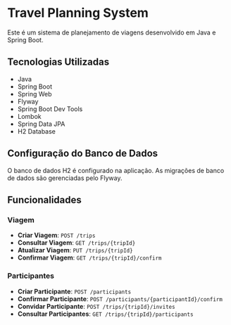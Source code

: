 # Travel Planning System

Este é um sistema de planejamento de viagens desenvolvido em Java e Spring Boot.

## Tecnologias Utilizadas

- Java
- Spring Boot
- Spring Web
- Flyway
- Spring Boot Dev Tools
- Lombok
- Spring Data JPA
- H2 Database

## Configuração do Banco de Dados

O banco de dados H2 é configurado na aplicação. As migrações de banco de dados são gerenciadas pelo Flyway.

## Funcionalidades

### Viagem

- **Criar Viagem**: `POST /trips`
- **Consultar Viagem**: `GET /trips/{tripId}`
- **Atualizar Viagem**: `PUT /trips/{tripId}`
- **Confirmar Viagem**: `GET /trips/{tripId}/confirm`

### Participantes

- **Criar Participante**: `POST /participants`
- **Confirmar Participante**: `POST /participants/{participantId}/confirm`
- **Convidar Participante**: `POST /trips/{tripId}/invites`
- **Consultar Participantes**: `GET /trips/{tripId}/participants`
